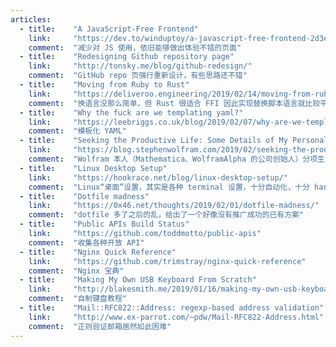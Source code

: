 ```yaml
---
articles:
  - title:    "A JavaScript-Free Frontend"
    link:     "https://dev.to/winduptoy/a-javascript-free-frontend-2d3e"
    comment:  "减少对 JS 使用，依旧能够做出体验不错的页面"
  - title:    "Redesigning Github repository page"
    link:     "http://tonsky.me/blog/github-redesign/"
    comment:  "GitHub repo 页强行重新设计，有些思路还不错"
  - title:    "Moving from Ruby to Rust"
    link:     "https://deliveroo.engineering/2019/02/14/moving-from-ruby-to-rust.html"
    comment:  "换语言没那么简单，但 Rust 很适合 FFI 因此实现替换脚本语言就比较平滑"
  - title:    "Why the fuck are we templating yaml?"
    link:     "https://leebriggs.co.uk/blog/2019/02/07/why-are-we-templating-yaml.html"
    comment:  "模板化 YAML"
  - title:    "Seeking the Productive Life: Some Details of My Personal Infrastructure"
    link:     "https://blog.stephenwolfram.com/2019/02/seeking-the-productive-life-some-details-of-my-personal-infrastructure/"
    comment:  "Wolfram 本人（Mathematica、WolframAlpha 的公司创始人）分项生产力方面的经验，他是个远程办公的 CEO，很长文但挺多有意思的东西"
  - title:    "Linux Desktop Setup"
    link:     "https://hookrace.net/blog/linux-desktop-setup/"
    comment:  "Linux“桌面”设置，其实是各种 terminal 设置，十分自动化，十分 hardcore"
  - title:    "Dotfile madness"
    link:     "https://0x46.net/thoughts/2019/02/01/dotfile-madness/"
    comment:  "dotfile 多了之后的乱，给出了一个好像没有推广成功的已有方案"
  - title:    "Public APIs Build Status"
    link:     "https://github.com/toddmotto/public-apis"
    comment:  "收集各种开放 API"
  - title:    "Nginx Quick Reference"
    link:     "https://github.com/trimstray/nginx-quick-reference"
    comment:  "Nginx 宝典"
  - title:    "Making My Own USB Keyboard From Scratch"
    link:     "http://blakesmith.me/2019/01/16/making-my-own-usb-keyboard-from-scratch.html"
    comment:  "自制键盘教程"
  - title:    "Mail::RFC822::Address: regexp-based address validation"
    link:     "http://www.ex-parrot.com/~pdw/Mail-RFC822-Address.html"
    comment:  "正则验证邮箱居然如此困难"
---
```

